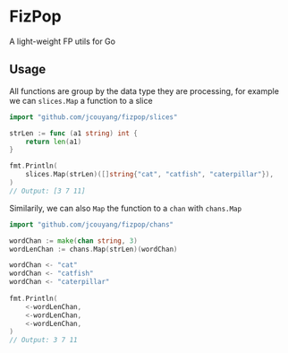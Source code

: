 # FizPop

A light-weight FP utils for Go

## Usage

All functions are group by the data type they are processing, for
example we can `slices.Map` a function to a slice

```go
import "github.com/jcouyang/fizpop/slices"

strLen := func (a1 string) int {
	return len(a1)
}

fmt.Println(
	slices.Map(strLen)([]string{"cat", "catfish", "caterpillar"}),
)
// Output: [3 7 11]
```

Similarily, we can also `Map` the function to a `chan` with `chans.Map`

```go
import "github.com/jcouyang/fizpop/chans"

wordChan := make(chan string, 3)
wordLenChan := chans.Map(strLen)(wordChan)

wordChan <- "cat"
wordChan <- "catfish"
wordChan <- "caterpillar"
	
fmt.Println(
	<-wordLenChan,
	<-wordLenChan,
	<-wordLenChan,
)
// Output: 3 7 11
```
